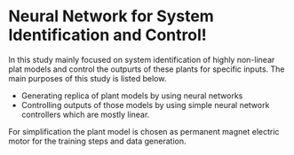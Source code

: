 # Neural Network for System Identification and Control!

In this study mainly focused on system identification of highly non-linear plat models and control the outpurts of these plants for specific inputs. The main purposes of this study is listed below.

* Generating replica of plant models by using neural networks
* Controlling outputs of those models by using simple neural network controllers which are mostly linear.

For simplification the plant model is chosen as permanent magnet electric motor for the training steps and data generation.

